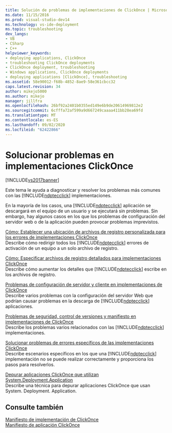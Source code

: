 ```yaml
---
title: Solución de problemas de implementaciones de ClickOnce | Microsoft Docs
ms.date: 11/15/2016
ms.prod: visual-studio-dev14
ms.technology: vs-ide-deployment
ms.topic: troubleshooting
dev_langs:
- VB
- CSharp
- C++
helpviewer_keywords:
- deploying applications, ClickOnce
- troubleshooting ClickOnce deployments
- ClickOnce deployment, troubleshooting
- Windows applications, ClickOnce deployments
- deploying applications [ClickOnce], troubleshooting
ms.assetid: 58e90012-f68b-4852-8ae9-58e361cbcc32
caps.latest.revision: 34
author: mikejo5000
ms.author: mikejo
manager: jillfra
ms.openlocfilehash: 26bf92a2401b0355ed149e6b9de20614969812e2
ms.sourcegitcommit: 6cfffa72af599a9d667249caaaa411bb28ea69fd
ms.translationtype: MT
ms.contentlocale: es-ES
ms.lasthandoff: 09/02/2020
ms.locfileid: "62422866"
---
```

# <a name="troubleshooting-clickonce-deployments"></a>Solucionar problemas en implementaciones ClickOnce
[!INCLUDE[vs2017banner](../includes/vs2017banner.md)]

Este tema le ayuda a diagnosticar y resolver los problemas más comunes con las [!INCLUDE[ndptecclick](../includes/ndptecclick-md.md)] implementaciones.  
  
 En la mayoría de los casos, una [!INCLUDE[ndptecclick](../includes/ndptecclick-md.md)] aplicación se descargará en el equipo de un usuario y se ejecutará sin problemas. Sin embargo, hay algunos casos en los que los problemas de configuración del servidor web o de la aplicación pueden provocar problemas imprevistos.  
  
 [Cómo: Establecer una ubicación de archivos de registro personalizada para los errores de implementaciones ClickOnce](../deployment/how-to-set-a-custom-log-file-location-for-clickonce-deployment-errors.md)  
 Describe cómo redirigir todos los [!INCLUDE[ndptecclick](../includes/ndptecclick-md.md)] errores de activación de un equipo a un solo archivo de registro.  
  
 [Cómo: Especificar archivos de registro detallados para implementaciones ClickOnce](../deployment/how-to-specify-verbose-log-files-for-clickonce-deployments.md)  
 Describe cómo aumentar los detalles que [!INCLUDE[ndptecclick](../includes/ndptecclick-md.md)] escribe en los archivos de registro.  
  
 [Problemas de configuración de servidor y cliente en implementaciones de ClickOnce](../deployment/server-and-client-configuration-issues-in-clickonce-deployments.md)  
 Describe varios problemas con la configuración del servidor Web que podrían causar problemas en la descarga de [!INCLUDE[ndptecclick](../includes/ndptecclick-md.md)] aplicaciones.  
  
 [Problemas de seguridad, control de versiones y manifiesto en implementaciones de ClickOnce](../deployment/security-versioning-and-manifest-issues-in-clickonce-deployments.md)  
 Describe los problemas varios relacionados con las [!INCLUDE[ndptecclick](../includes/ndptecclick-md.md)] implementaciones.  
  
 [Solucionar problemas de errores específicos de las implementaciones ClickOnce](../deployment/troubleshooting-specific-errors-in-clickonce-deployments.md)  
 Describe escenarios específicos en los que una [!INCLUDE[ndptecclick](../includes/ndptecclick-md.md)] implementación no se puede realizar correctamente y proporciona los pasos para resolverlos.  
  
 [Depurar aplicaciones ClickOnce que utilizan System.Deployment.Application](../deployment/debugging-clickonce-applications-that-use-system-deployment-application.md)  
 Describe una técnica para depurar aplicaciones ClickOnce que usan System. Deployment. Application.  
  
## <a name="see-also"></a>Consulte también  
 [Manifiesto de implementación de ClickOnce](../deployment/clickonce-deployment-manifest.md)   
 [Manifiesto de aplicación ClickOnce](../deployment/clickonce-application-manifest.md)
